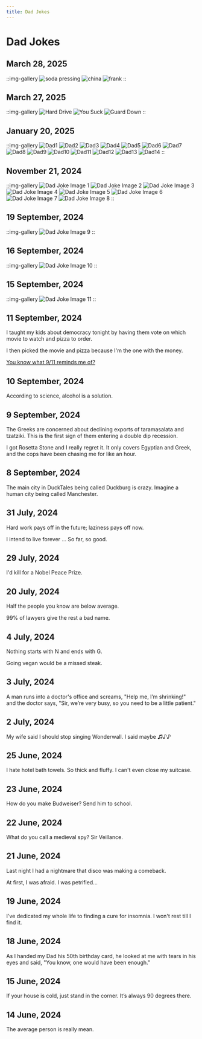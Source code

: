 ```yaml
---
title: Dad Jokes
---
```


# Dad Jokes
## March 28, 2025
::img-gallery
![soda pressing](https://i.imgur.com/5ycXMxa.png)
![china](https://i.imgur.com/9YeU0gE.png)
![frank](https://i.imgur.com/kQRZY3n.png)
::
## March 27, 2025

::img-gallery
![Hard Drive](https://i.imgur.com/OEkKbSZ_d.png?maxwidth=520&shape=thumb&fidelity=high)
![You Suck](https://i.imgur.com/1aLQmlL.png)
![Guard Down](https://i.imgur.com/sNgv0xg.png)
::
## January 20, 2025

::img-gallery
![Dad1](https://i.imgur.com/ldXVmIS.png)
![Dad2](https://i.imgur.com/Wt7mCDX.png)
![Dad3](https://i.imgur.com/A18guLx.png)
![Dad4](https://i.imgur.com/0dGM9V3.png)
![Dad5](https://i.imgur.com/0eI00r1.png)
![Dad6](https://i.imgur.com/rH2yur2.png)
![Dad7](https://i.imgur.com/3v07xjF.png)
![Dad8](https://i.imgur.com/HomYnNS.png)
![Dad9](https://i.imgur.com/ol5zCiw.png)
![Dad10](https://i.imgur.com/q7zXGil.png)
![Dad11](https://i.imgur.com/mdxQg0Y.png)
![Dad12](https://i.imgur.com/7y3Pl8m.png)
![Dad13](https://i.imgur.com/h9tdwlH.png)
![Dad14](https://i.imgur.com/SG6nM0Q.png)
::


## November 21, 2024

::img-gallery
![Dad Joke Image 1](https://imgur.com/U5xi12h.png)
![Dad Joke Image 2](https://imgur.com/ObTvq7F.png)
![Dad Joke Image 3](https://imgur.com/y6puiOM.png)
![Dad Joke Image 4](https://imgur.com/yuiyixu.png)
![Dad Joke Image 5](https://imgur.com/A1G7OGX.png)
![Dad Joke Image 6](https://imgur.com/ME1KedT.png)
![Dad Joke Image 7](https://imgur.com/MoYAzXE.png)
![Dad Joke Image 8](https://imgur.com/VkNnMFo.png)
::

## 19 September, 2024

::img-gallery
![Dad Joke Image 9](https://i.imgur.com/4kZngvf.png)
::

## 16 September, 2024

::img-gallery
![Dad Joke Image 10](https://i.imgur.com/kZHzro3.png)
::

## 15 September, 2024

::img-gallery
![Dad Joke Image 11](https://i.imgur.com/T6t7NxM.png)
::

## 11 September, 2024

I taught my kids about democracy tonight by having them vote on which movie to watch and pizza to order.

I then picked the movie and pizza because I'm the one with the money.

[You know what 9/11 reminds me of?](https://youtu.be/X32ibU59XRU)

## 10 September, 2024

According to science, alcohol is a solution.

## 9 September, 2024

The Greeks are concerned about declining exports of taramasalata and tzatziki. This is the first sign of them entering a double dip recession.

I got Rosetta Stone and I really regret it. It only covers Egyptian and Greek, and the cops have been chasing me for like an hour.

## 8 September, 2024

The main city in DuckTales being called Duckburg is crazy. Imagine a human city being called Manchester.

## 31 July, 2024

Hard work pays off in the future; laziness pays off now.

I intend to live forever ... So far, so good.

## 29 July, 2024

I'd kill for a Nobel Peace Prize.

## 20 July, 2024

Half the people you know are below average.

99% of lawyers give the rest a bad name.

## 4 July, 2024

Nothing starts with N and ends with G.

Going vegan would be a missed steak.

## 3 July, 2024

A man runs into a doctor's office and screams, "Help me, I’m shrinking!" and the doctor says, "Sir, we’re very busy, so you need to be a little patient."

## 2 July, 2024

My wife said I should stop singing Wonderwall. I said maybe ♫♪♪

## 25 June, 2024

I hate hotel bath towels. So thick and fluffy. I can't even close my suitcase.

## 23 June, 2024

How do you make Budweiser? Send him to school.

## 22 June, 2024

What do you call a medieval spy? Sir Veillance.

## 21 June, 2024

Last night I had a nightmare that disco was making a comeback.

At first, I was afraid. I was petrified...

## 19 June, 2024

I've dedicated my whole life to finding a cure for insomnia. I won't rest till I find it.

## 18 June, 2024

As I handed my Dad his 50th birthday card, he looked at me with tears in his eyes and said, "You know, one would have been enough."

## 15 June, 2024

If your house is cold, just stand in the corner. It’s always 90 degrees there.

## 14 June, 2024

The average person is really mean.
